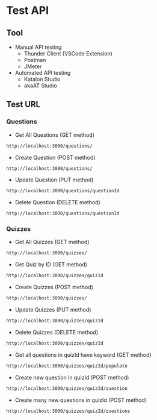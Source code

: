 # Test API

## Tool 
- Manual API testing
    - Thunder Client (VSCode Extension)
    - Postman 
    - JMeter 
- Automated API testing
    - Katalon Studio
    - akaAT Studio

## Test URL

### Questions 
- Get All Questions (GET method)
```bash
http://localhost:3000/questions/
```

- Create Question (POST method)
```bash
http://localhost:3000/questions/
```

- Update Question (PUT method)
```bash
http://localhost:3000/questions/questionId
```

- Delete Question (DELETE method)
```bash
http://localhost:3000/questions/questionId
```


### Quizzes 
- Get All Quizzes (GET method)
```bash
http://localhost:3000/quizzes/
```

- Get Quiz by ID (GET method)
```bash
http://localhost:3000/quizzes/quizId
```

- Create Quizzes (POST method)
```bash
http://localhost:3000/quizzes/
```

- Update Quizzes (PUT method)
```bash
http://localhost:3000/quizzes/quizId
```

- Delete Quizzes (DELETE method)
```bash
http://localhost:3000/quizzes/quizId
```

- Get all questions in quizId have keyword (GET method)
```bash
http://localhost:3000/quizzes/quizId/populate
```

- Create new question in quizId (POST method)
```bash
http://localhost:3000/quizzes/quizId/question
```

- Create many new questions in quizId (POST method)
```bash
http://localhost:3000/quizzes/quizId/questions
```
